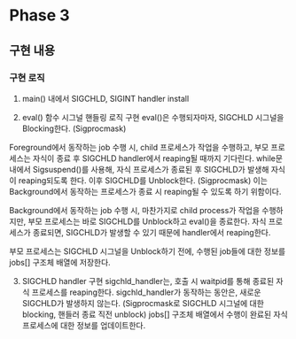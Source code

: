# Phase 3
## 구현 내용
### 구현 로직
1. main() 내에서 SIGCHLD, SIGINT handler install

2. eval() 함수 시그널 핸들링 로직 구현
eval()은 수행되자마자, SIGCHLD 시그널을 Blocking한다. (Sigprocmask)

Foreground에서 동작하는 job 수행 시, child 프로세스가 작업을 수행하고, 부모 프로세스는 자식이 종료 후 SIGCHLD handler에서 reaping될 때까지 기다린다. while문 내에서 Sigsuspend()를 사용해, 자식 프로세스가 종료된 후 SIGCHLD가 발생해 자식이 reaping되도록 한다. 이후 SIGCHLD를 Unblock한다. (Sigprocmask) 이는 Background에서 동작하는 프로세스가 종료 시 reaping될 수 있도록 하기 위함이다.

Background에서 동작하는 job 수행 시, 마찬가지로 child process가 작업을 수행하지만, 부모 프로세스는 바로 SIGCHLD를 Unblock하고 eval()을 종료한다. 자식 프로세스가 종료되면, SIGCHLD가 발생할 수 있기 때문에 handler에서 reaping한다.

부모 프로세스는 SIGCHLD 시그널을 Unblock하기 전에, 수행된 job들에 대한 정보를 jobs[] 구조체 배열에 저장한다.

3. SIGCHLD handler 구현
sigchld_handler는, 호출 시 waitpid를 통해 종료된 자식 프로세스를 reaping한다.
sigchld_handler가 동작하는 동안은, 새로운 SIGCHLD가 발생하지 않는다. (Sigprocmask로 SIGCHLD 시그널에 대한 blocking, 핸들러 종료 직전 unblock)
jobs[] 구조체 배열에서 수행이 완료된 자식 프로세스에 대한 정보를 업데이트한다.